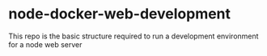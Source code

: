 # node-docker-web-development
This repo is the basic structure required to run a development environment for a node web server
